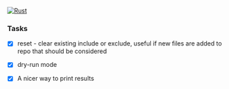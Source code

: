 [![Rust](https://github.com/the-lean-crate/cargo-diet/workflows/Rust/badge.svg)](https://github.com/the-lean-crate/cargo-diet/actions?query=workflow%3ARust)

### Tasks

* [x] reset - clear existing include or exclude, useful if new files are added to repo that should
      be considered
* [x] dry-run mode
* [x] A nicer way to print results


